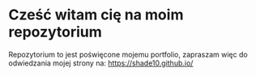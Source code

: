 # Cześć witam cię na moim repozytorium

Repozytorium to jest poświęcone mojemu portfolio, zapraszam więc do odwiedzania mojej strony na: https://shade10.github.io/